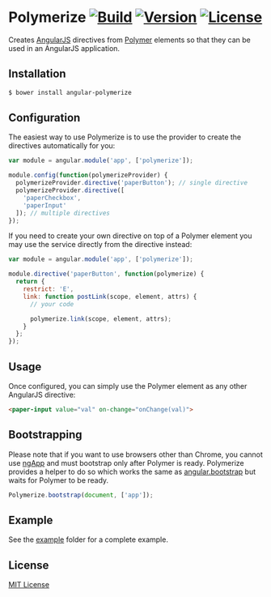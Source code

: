 # Polymerize [![Build][build-image]][build-url] [![Version][version-image]][version-url] [![License][license-image]][license-url]

Creates [AngularJS][angular-url] directives from [Polymer][polymer-url] elements so that they can be used in an AngularJS application.

## Installation

```sh
$ bower install angular-polymerize
```

## Configuration

The easiest way to use Polymerize is to use the provider to create the directives automatically for you:

```js
var module = angular.module('app', ['polymerize']);

module.config(function(polymerizeProvider) {
  polymerizeProvider.directive('paperButton'); // single directive
  polymerizeProvider.directive([
    'paperCheckbox',
    'paperInput'
  ]); // multiple directives
});
```

If you need to create your own directive on top of a Polymer element you may use the service directly from the directive instead:

```js
var module = angular.module('app', ['polymerize']);

module.directive('paperButton', function(polymerize) {
  return {
    restrict: 'E',
    link: function postLink(scope, element, attrs) {
      // your code

      polymerize.link(scope, element, attrs);
    }
  };
});
```

## Usage

Once configured, you can simply use the Polymer element as any other AngularJS directive:

```html
<paper-input value="val" on-change="onChange(val)">
```

## Bootstrapping

Please note that if you want to use browsers other than Chrome, you cannot use [ngApp][ngapp-url] and must bootstrap only after Polymer is ready. Polymerize provides a helper to do so which works the same as [angular.bootstrap][bootstrap-url] but waits for Polymer to be ready.

```js
Polymerize.bootstrap(document, ['app']);
```

## Example

See the [example](example) folder for a complete example.

## License

[MIT License][license-url]

[angular-url]: https://angularjs.org
[bootstrap-url]: https://docs.angularjs.org/api/ng/function/angular.bootstrap
[build-image]: http://img.shields.io/travis/rochdev/angular-polymerize/master.svg?style=flat-square
[build-url]: https://travis-ci.org/rochdev/angular-polymerize
[license-image]: http://img.shields.io/badge/license-MIT-red.svg?style=flat-square
[license-url]: http://en.wikipedia.org/wiki/MIT_License
[ngapp-url]: https://docs.angularjs.org/api/ng/directive/ngApp
[polymer-url]: https://www.polymer-project.org
[version-image]: https://img.shields.io/github/release/rochdev/angular-polymerize.svg
[version-url]: https://github.com/rochdev/angular-polymerize